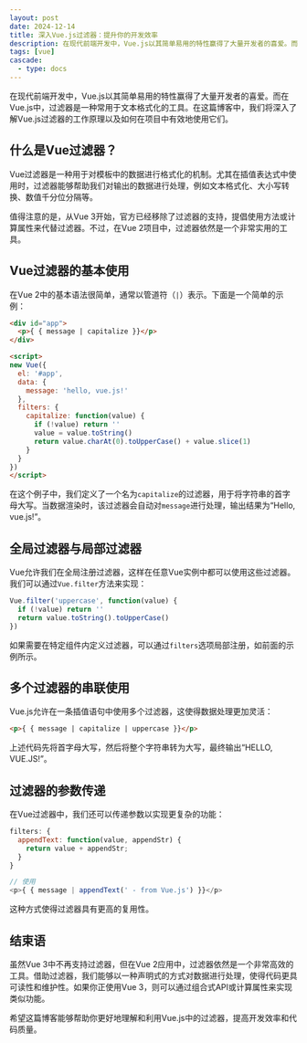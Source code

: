 ```yaml
---
layout: post
date: 2024-12-14
title: 深入Vue.js过滤器：提升你的开发效率
description: 在现代前端开发中，Vue.js以其简单易用的特性赢得了大量开发者的喜爱。而在Vue.js中，过滤器是一种常用于文本格式化的工具。在这篇博客中，我们将深入了解Vue.js过滤器的工作原理以及如何在项目中有效地使用它们。
tags: [vue]
cascade:
  - type: docs
---
```


在现代前端开发中，Vue.js以其简单易用的特性赢得了大量开发者的喜爱。而在Vue.js中，过滤器是一种常用于文本格式化的工具。在这篇博客中，我们将深入了解Vue.js过滤器的工作原理以及如何在项目中有效地使用它们。

## 什么是Vue过滤器？

Vue过滤器是一种用于对模板中的数据进行格式化的机制。尤其在插值表达式中使用时，过滤器能够帮助我们对输出的数据进行处理，例如文本格式化、大小写转换、数值千分位分隔等。

值得注意的是，从Vue 3开始，官方已经移除了过滤器的支持，提倡使用方法或计算属性来代替过滤器。不过，在Vue 2项目中，过滤器依然是一个非常实用的工具。

## Vue过滤器的基本使用

在Vue 2中的基本语法很简单，通常以管道符（`|`）表示。下面是一个简单的示例：

```html
<div id="app">
  <p>{ { message | capitalize }}</p>
</div>

<script>
new Vue({
  el: '#app',
  data: {
    message: 'hello, vue.js!'
  },
  filters: {
    capitalize: function(value) {
      if (!value) return ''
      value = value.toString()
      return value.charAt(0).toUpperCase() + value.slice(1)
    }
  }
})
</script>
```
在这个例子中，我们定义了一个名为`capitalize`的过滤器，用于将字符串的首字母大写。当数据渲染时，该过滤器会自动对`message`进行处理，输出结果为“Hello, vue.js!”。

## 全局过滤器与局部过滤器

Vue允许我们在全局注册过滤器，这样在任意Vue实例中都可以使用这些过滤器。我们可以通过`Vue.filter`方法来实现：

```javascript
Vue.filter('uppercase', function(value) {
  if (!value) return ''
  return value.toString().toUpperCase()
})
```

如果需要在特定组件内定义过滤器，可以通过`filters`选项局部注册，如前面的示例所示。

## 多个过滤器的串联使用

Vue.js允许在一条插值语句中使用多个过滤器，这使得数据处理更加灵活：

```html
<p>{ { message | capitalize | uppercase }}</p>
```

上述代码先将首字母大写，然后将整个字符串转为大写，最终输出“HELLO, VUE.JS!”。

## 过滤器的参数传递

在Vue过滤器中，我们还可以传递参数以实现更复杂的功能：

```javascript
filters: {
  appendText: function(value, appendStr) {
    return value + appendStr;
  }
}

// 使用
<p>{ { message | appendText(' - from Vue.js') }}</p>
```

这种方式使得过滤器具有更高的复用性。

## 结束语

虽然Vue 3中不再支持过滤器，但在Vue 2应用中，过滤器依然是一个非常高效的工具。借助过滤器，我们能够以一种声明式的方式对数据进行处理，使得代码更具可读性和维护性。如果你正使用Vue 3，则可以通过组合式API或计算属性来实现类似功能。

希望这篇博客能够帮助你更好地理解和利用Vue.js中的过滤器，提高开发效率和代码质量。